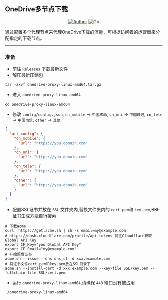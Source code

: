 ## OneDrive多节点下载

<p align="center">
    <a href="https://github.com/Demontisa"><img alt="Author" src="https://img.shields.io/badge/author-Demontisa-blueviolet"/></a>
    <img alt="Go" src="https://img.shields.io/badge/code-Go-success"/>
</p>
通过配置多个代理节点来代理OneDrive下载的流量，可根据访问者的运营商来分配指定的下载节点。

------
### 准备
- 前往 `Releases` 下载最新文件
- 解压最新压缩包
```shell
tar -zxvf onedrive-proxy-linux-amd64.tar.gz
```
- 进入 `onedrive-proxy-linux-amd64`
```shell
cd onedrive-proxy-linux-amd64
```
- 修改 `config/config.json`, `cn_mobile` -> `中国移动`, `cn_uni` -> `中国联通`, `cn_tele` -> `中国电信`, `other` -> `其他`
```json
{
  "url_config": {
    "cn_mobile": {
      "url": "https://you.domain.com"
    },
    "cn_uni": {
      "url": "https://you.domain.com"
    },
    "cn_tele": {
      "url": "https://you.domain.com"
    },
    "other": {
      "url": "https://you.domain.com"
    }
  }
}
```
- 配置SSL证书并放在 `SSL` 文件夹内,替换文件夹内的 `cert.pem`和 `key.pem`,~~SSL证书生成方法自行搜索~~
```shell
# 下载acme
curl  https://get.acme.sh | sh -s email=my@example.com
# https://dash.cloudflare.com/profile/api-tokens 前往Cloudflare获取Global API Key
export CF_Key="you Global API Key"
export CF_Email="my@example.com"
# 开始颁发证书
acme.sh --issue --dns dns_cf -d xxx.example.com
# 将证书文件cert.pem和key.pem放在SSL目录下
acme.sh --install-cert -d xxx.example.com --key-file SSL/key.pem --fullchain-file SSL/cert.pem
```
- 运行 `onedrive-proxy-linux-amd64`,请确保 `443` 端口没有被占用
```shell
./onedrive-proxy-linux-amd64
```